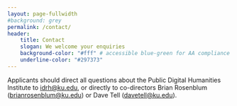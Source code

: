 ```yaml
---
layout: page-fullwidth
#background: grey
permalink: /contact/
header:
    title: Contact
    slogan: We welcome your enquiries
    background-color: "#fff" # accessible blue-green for AA compliance is #2E8080 as a background. Original theme blue-green is #297373 (contrast ratio: 3.79 with black text)
    underline-color: "#297373"
---
```


Applicants should direct all questions about the Public Digital Humanities Institute to <idrh@ku.edu>, or directly to co-directors Brian Rosenblum (<brianrosenblum@ku.edu>) or Dave Tell (<davetell@ku.edu>).

